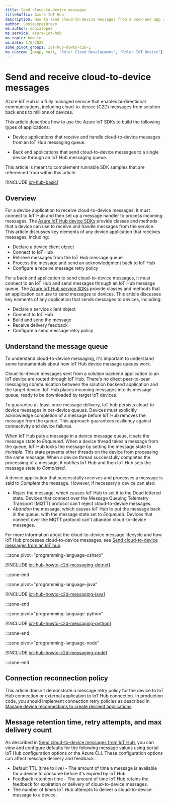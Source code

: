 ```yaml
---
title: Send cloud-to-device messages
titleSuffix: Azure IoT Hub
description: How to send cloud-to-device messages from a back-end app and receive them on a device app using the Azure IoT SDKs for C#, Python, Java, and Node.js.
author: SoniaLopezBravo
ms.author: sonialopez
ms.service: azure-iot-hub
ms.topic: how-to
ms.date: 1/6/2025
zone_pivot_groups: iot-hub-howto-c2d-1
ms.custom: [amqp, mqtt, "Role: Cloud Development", "Role: IoT Device"]
---
```


# Send and receive cloud-to-device messages

Azure IoT Hub is a fully managed service that enables bi-directional communications, including cloud-to-device (C2D) messages from solution back ends to millions of devices.

This article describes how to use the Azure IoT SDKs to build the following types of applications:

* Device applications that receive and handle cloud-to-device messages from an IoT Hub messaging queue.

* Back end applications that send cloud-to-device messages to a single device through an IoT Hub messaging queue.

This article is meant to complement runnable SDK samples that are referenced from within this article.

[!INCLUDE [iot-hub-basic](../../includes/iot-hub-basic-whole.md)]

## Overview

For a device application to receive cloud-to-device messages, it must connect to IoT Hub and then set up a message handler to process incoming messages. The [Azure IoT Hub device SDKs](./iot-hub-devguide-sdks.md#azure-iot-hub-device-sdks) provide classes and methods that a device can use to receive and handle messages from the service. This article discusses key elements of any device application that receives messages, including:

* Declare a device client object
* Connect to IoT Hub
* Retrieve messages from the IoT Hub message queue
* Process the message and send an acknowledgment back to IoT Hub
* Configure a receive message retry policy

For a back end application to send cloud-to-device messages, it must connect to an IoT Hub and send messages through an IoT Hub message queue. The [Azure IoT Hub service SDKs](./iot-hub-devguide-sdks.md#azure-iot-hub-service-sdks) provide classes and methods that an application can use to send messages to devices. This article discusses key elements of any application that sends messages to devices, including:

* Declare a service client object
* Connect to IoT Hub
* Build and send the message
* Receive delivery feedback
* Configure a send message retry policy

## Understand the message queue

To understand cloud-to-device messaging, it's important to understand some fundamentals about how IoT Hub device message queues work.

Cloud-to-device messages sent from a solution backend application to an IoT device are routed through IoT Hub. There's no direct peer-to-peer messaging communication between the solution backend application and the target device. IoT Hub places incoming messages into its message queue, ready to be downloaded by target IoT devices.

To guarantee at-least-once message delivery, IoT hub persists cloud-to-device messages in per-device queues. Devices must explicitly acknowledge completion of a message before IoT Hub removes the message from the queue. This approach guarantees resiliency against connectivity and device failures.

When IoT Hub puts a message in a device message queue, it sets the message state to *Enqueued*. When a device thread takes a message from the queue, IoT Hub locks the message by setting the message state to *Invisible*. This state prevents other threads on the device from processing the same message. When a device thread successfully completes the processing of a message, it notifies IoT Hub and then IoT Hub sets the message state to *Completed*.

A device application that successfully receives and processes a message is said to *Complete* the message. However, if necessary a device can also:

* *Reject* the message, which causes IoT Hub to set it to the Dead lettered state. Devices that connect over the Message Queuing Telemetry Transport (MQTT) protocol can't reject cloud-to-device messages.
* *Abandon* the message, which causes IoT Hub to put the message back in the queue, with the message state set to *Enqueued*. Devices that connect over the MQTT protocol can't abandon cloud-to-device messages.

For more information about the cloud-to-device message lifecycle and how IoT Hub processes cloud-to-device messages, see [Send cloud-to-device messages from an IoT hub](iot-hub-devguide-messages-c2d.md).

:::zone pivot="programming-language-csharp"

[!INCLUDE [iot-hub-howto-c2d-messaging-dotnet](../../includes/iot-hub-howto-cloud-to-device-messaging-dotnet.md)]

:::zone-end

:::zone pivot="programming-language-java"

[!INCLUDE [iot-hub-howto-c2d-messaging-java](../../includes/iot-hub-howto-cloud-to-device-messaging-java.md)]

:::zone-end

:::zone pivot="programming-language-python"

[!INCLUDE [iot-hub-howto-c2d-messaging-python](../../includes/iot-hub-howto-cloud-to-device-messaging-python.md)]

:::zone-end

:::zone pivot="programming-language-node"

[!INCLUDE [iot-hub-howto-c2d-messaging-node](../../includes/iot-hub-howto-cloud-to-device-messaging-node.md)]

:::zone-end

## Connection reconnection policy

This article doesn't demonstrate a message retry policy for the device to IoT Hub connection or external application to IoT Hub connection. In production code, you should implement connection retry policies as described in [Manage device reconnections to create resilient applications](/azure/iot/concepts-manage-device-reconnections).

## Message retention time, retry attempts, and max delivery count

As described in [Send cloud-to-device messages from IoT Hub](/azure/iot-hub/iot-hub-devguide-messages-c2d#cloud-to-device-configuration-options), you can view and configure defaults for the following message values using portal IoT Hub configuration options or the Azure CLI. These configuration options can affect message delivery and feedback.

* Default TTL (time to live) - The amount of time a message is available for a device to consume before it's expired by IoT Hub.
* Feedback retention time - The amount of time IoT Hub retains the feedback for expiration or delivery of cloud-to-device messages.
* The number of times IoT Hub attempts to deliver a cloud-to-device message to a device.
